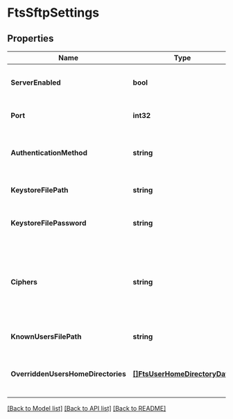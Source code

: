 # FtsSftpSettings

## Properties
Name | Type | Description | Notes
------------ | ------------- | ------------- | -------------
**ServerEnabled** | **bool** | Enable/Disable listening for SFTP connection | [optional] [default to null]
**Port** | **int32** | SFTP server port | [optional] [default to null]
**AuthenticationMethod** | **string** | Authentication method being used to connect FTP server | [optional] [default to null]
**KeystoreFilePath** | **string** | SFTP keystore file location | [optional] [default to null]
**KeystoreFilePassword** | **string** | Password being used to access the SFTP keystore | [optional] [default to null]
**Ciphers** | **string** | Ftps server allowed cipher suites (comma-separated). Leave empty to allow all supported cipher suites. | [optional] [default to null]
**KnownUsersFilePath** | **string** | Known users file location | [optional] [default to null]
**OverriddenUsersHomeDirectories** | [**[]FtsUserHomeDirectoryData**](FtsUserHomeDirectoryData.md) | Overridden home directories for specific internal users | [optional] [default to null]

[[Back to Model list]](../README.md#documentation-for-models) [[Back to API list]](../README.md#documentation-for-api-endpoints) [[Back to README]](../README.md)

